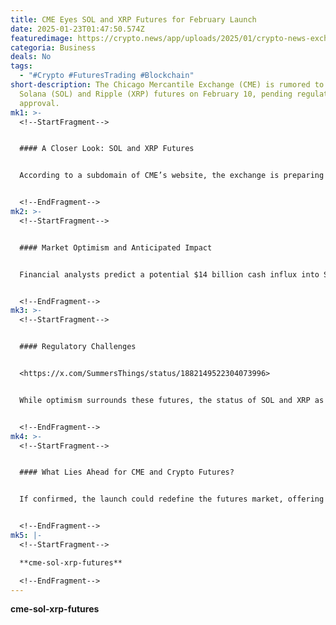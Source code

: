 ```yaml
---
title: CME Eyes SOL and XRP Futures for February Launch
date: 2025-01-23T01:47:50.574Z
featuredimage: https://crypto.news/app/uploads/2025/01/crypto-news-exchange-option06-1380x820.webp
categoria: Business
deals: No
tags:
  - "#Crypto #FuturesTrading #Blockchain"
short-description: The Chicago Mercantile Exchange (CME) is rumored to introduce
  Solana (SOL) and Ripple (XRP) futures on February 10, pending regulatory
  approval.
mk1: >-
  <!--StartFragment-->


  #### A Closer Look: SOL and XRP Futures


  According to a subdomain of CME’s website, the exchange is preparing to list futures contracts for SOL and XRP. However, experts have urged caution as the information is yet to be officially confirmed.


  <!--EndFragment-->
mk2: >-
  <!--StartFragment-->


  #### Market Optimism and Anticipated Impact


  Financial analysts predict a potential $14 billion cash influx into SOL and XRP futures if regulatory hurdles are cleared. This could mark a major step forward for the broader adoption of these digital assets.


  <!--EndFragment-->
mk3: >-
  <!--StartFragment-->


  #### Regulatory Challenges


  <https://x.com/SummersThings/status/1882149522304073996>


  While optimism surrounds these futures, the status of SOL and XRP as securities remains a contentious issue. Approval from regulators is critical to moving forward.


  <!--EndFragment-->
mk4: >-
  <!--StartFragment-->


  #### What Lies Ahead for CME and Crypto Futures?


  If confirmed, the launch could redefine the futures market, offering investors new opportunities to engage with crypto assets. Eyes are on CME for official confirmation.


  <!--EndFragment-->
mk5: |-
  <!--StartFragment-->

  **cme-sol-xrp-futures**

  <!--EndFragment-->
---
```

<!--StartFragment-->

**cme-sol-xrp-futures**

<!--EndFragment-->